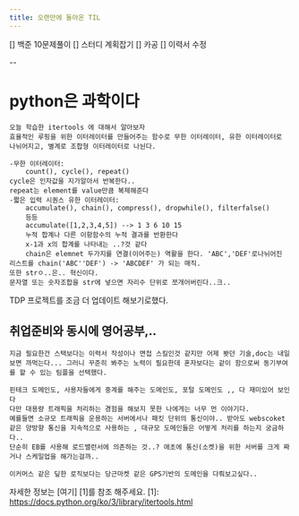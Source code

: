 ```yaml
---
title: 오랜만에 돌아온 TIL
---
```


[] 백준 10문제풀이
[] 스터디 계획잡기
[] 카공
[] 이력서 수정

--

# python은 과학이다

    오늘 학습한 itertools 에 대해서 알아보자
    효율적인 루핑을 위한 이터레이터를 만들어주는 함수로 무한 이터레이터, 유한 이터레이터로 나뉘어지고, 별계로 조합형 이터레이터로 나뉜다.

    -무한 이터레이터:
        count(), cycle(), repeat()
    cycle은 인자값을 지가알아서 반복한다.. 
    repeat는 element를 value만큼 복제해준다
    -짧은 입력 시퀀스 유한 이터레이터:
        accumulate(), chain(), compress(), dropwhile(), filterfalse()
        등등
        accumulate([1,2,3,4,5]) --> 1 3 6 10 15
        누적 합계나 다른 이항함수의 누적 결과를 반환한다
        x-1과 x의 합계를 나타내는 ..?것 같다
        chain은 elemnet 두가지를 연결(이어주는) 역활을 한다. 'ABC','DEF'로나뉘어진 리스트를 chain('ABC''DEF') -> 'ABCDEF' 가 되는 매직.
    또한 strㅇ..은.. 혁신이다.
    문자열 또는 숫자조합을 str에 넣으면 자리수 단위로 쪼개어버린다..크..

 
 
 
TDP 프로젝트를 조금 더 업데이트 해보기로했다.
## 취업준비와 동시에 영어공부,..
    
    지금 필요한건 스택보다는 이력서 작성이나 면접 스킬인것 같지만 어제 봣던 기술,doc는 내일보면 까먹는다... 그러니 꾸준히 봐주는 노력이 필요한데 혼자보다는 같이 함으로써 동기부여를 할 수 있는 팀플을 선택했다.

    핀테크 도메인도, 사용자들에게 중계를 해주는 도메인도, 포털 도메인도 ,, 다 재미있어 보인다 
    다만 대용량 트래픽을 처리하는 경험을 해보지 못한 나에게는 너무 먼 이야기다.
    예를들면 소규모 트래픽을 운용하는 서버에서나 패킷 단위의 통신이야.. 받아도 webscoket 같은 양방향 통신을 지속적으로 사용하는 , 대규모 도메인들은 어떻게 처리를 하는지 궁금하다..
    단순히 EB를 사용해 로드밸런서에 의존하는 것..? 애초에 통신(소켓)을 위한 서버를 크게 짜거나 스케일업을 해가는걸까..

    이커머스 같은 딮한 로직보다는 당근마켓 같은 GPS기반의 도메인을 다뤄보고싶다..
 
자세한 정보는 
[여기] [1]를 참조 해주세요.
[1]: https://docs.python.org/ko/3/library/itertools.html